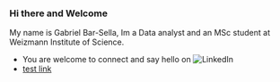 ### Hi there and Welcome

My name is Gabriel Bar-Sella, Im a Data analyst and an MSc student at Weizmann Institute of Science.

- You are welcome to connect and say hello on  ![LinkedIn](https://img.shields.io/badge/LinkedIn-0077B5?style=for-the-badge&logo=linkedin&logoColor=white)
- [test link](https://www.biorxiv.org/content/10.1101/2023.12.30.573617v1)



<!--
**gavrielbs/gavrielbs** is a ✨ _special_ ✨ repository because its `README.md` (this file) appears on your GitHub profile.

Here are some ideas to get you started:

- 🔭 I’m currently working on ...
- 🌱 I’m currently learning ...
- 👯 I’m looking to collaborate on ...
- 🤔 I’m looking for help with ...
- 💬 Ask me about ...
- 📫 How to reach me: ...
- 😄 Pronouns: ...
- ⚡ Fun fact: ...
-->
